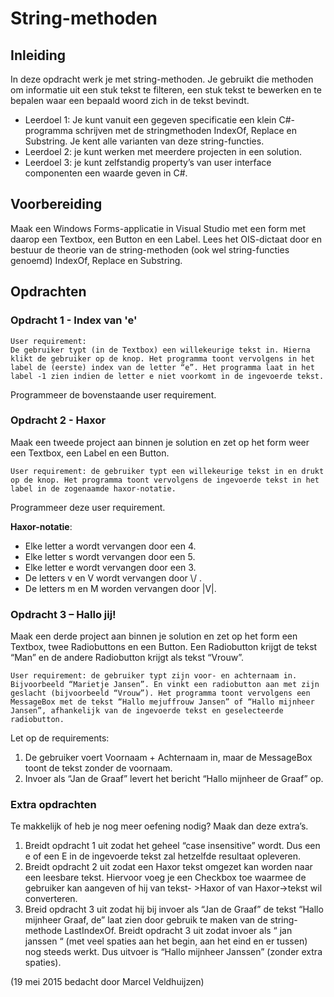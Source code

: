 # String-methoden 
## Inleiding 
In deze opdracht werk je met string-methoden. Je gebruikt die methoden om informatie uit een stuk tekst te filteren, een stuk tekst te bewerken en te bepalen waar een bepaald woord zich in de tekst bevindt. 

+ Leerdoel 1: Je kunt vanuit een gegeven specificatie een klein C#-programma schrijven met de stringmethoden IndexOf, Replace en Substring. Je kent alle varianten van deze string-functies. 
+ Leerdoel 2: je kunt werken met meerdere projecten in een solution. 
+ Leerdoel 3: je kunt zelfstandig property’s van user interface componenten een waarde geven in C#. 

## Voorbereiding 
Maak een Windows Forms-applicatie in Visual Studio met een form met daarop een Textbox, een Button en een Label. Lees het OIS-dictaat door en bestuur de theorie van de string-methoden (ook wel string-functies genoemd) IndexOf, Replace en Substring. 

## Opdrachten 
### Opdracht 1 - Index van 'e' 

```
User requirement: 
De gebruiker typt (in de Textbox) een willekeurige tekst in. Hierna klikt de gebruiker op de knop. Het programma toont vervolgens in het label de (eerste) index van de letter “e”. Het programma laat in het label -1 zien indien de letter e niet voorkomt in de ingevoerde tekst. 
```

Programmeer de bovenstaande user requirement. 

### Opdracht 2 - Haxor 
Maak een tweede project aan binnen je solution en zet op het form weer een Textbox, een Label en een Button. 

```
User requirement: de gebruiker typt een willekeurige tekst in en drukt op de knop. Het programma toont vervolgens de ingevoerde tekst in het label in de zogenaamde haxor-notatie. 
```

Programmeer deze user requirement. 

**Haxor-notatie**: 
+ Elke letter a wordt vervangen door een 4. 
+ Elke letter s wordt vervangen door een 5. 
+ Elke letter e wordt vervangen door een 3. 
+ De letters v en V wordt vervangen door \\/ . 
+ De letters m en M worden vervangen door \|V\|. 


### Opdracht 3 – Hallo jij! 
Maak een derde project aan binnen je solution en zet op het form een Textbox, twee Radiobuttons en een Button. Een Radiobutton krijgt de tekst “Man” en de andere Radiobutton krijgt als tekst “Vrouw”. 

```
User requirement: de gebruiker typt zijn voor- en achternaam in. Bijvoorbeeld “Marietje Jansen”. En vinkt een radiobutton aan met zijn geslacht (bijvoorbeeld “Vrouw”). Het programma toont vervolgens een MessageBox met de tekst “Hallo mejuffrouw Jansen” of “Hallo mijnheer Jansen”, afhankelijk van de ingevoerde tekst en geselecteerde radiobutton. 
```

Let op de requirements: 
1. De gebruiker voert Voornaam + Achternaam in, maar de MessageBox toont de tekst zonder de voornaam. 
2. Invoer als “Jan de Graaf” levert het bericht “Hallo mijnheer de Graaf” op. 


### Extra opdrachten 
Te makkelijk of heb je nog meer oefening nodig? Maak dan deze extra’s. 

1. Breidt opdracht 1 uit zodat het geheel “case insensitive” wordt. Dus een e of een E in de ingevoerde tekst zal hetzelfde resultaat opleveren. 
2. Breidt opdracht 2 uit zodat een Haxor tekst omgezet kan worden naar een leesbare tekst. Hiervoor voeg je een Checkbox toe waarmee de gebruiker kan aangeven of hij van tekst- >Haxor of van Haxor->tekst wil converteren. 
3. Breid opdracht 3 uit zodat hij bij invoer als “Jan de Graaf” de tekst “Hallo mijnheer Graaf, de” laat zien door gebruik te maken van de string-methode LastIndexOf. Breidt opdracht 3 uit zodat invoer als “ jan janssen “ (met veel spaties aan het begin, aan het eind en er tussen) nog steeds werkt. Dus uitvoer is “Hallo mijnheer Janssen” (zonder extra spaties). 

(19 mei 2015 bedacht door Marcel Veldhuijzen)